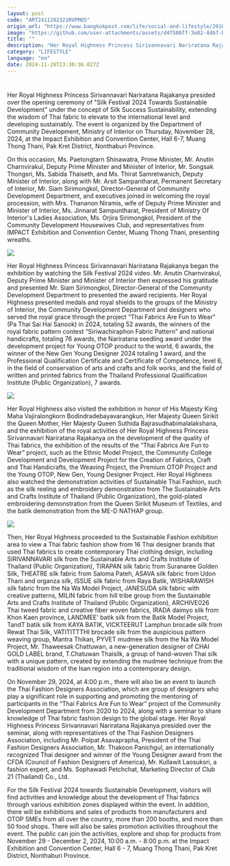 ```yaml
---
layout: post
code: "ART2411282321RVPMQ5"
origin_url: "https://www.bangkokpost.com/life/social-and-lifestyle/2910692/thai-princess-presides-over-silk-festival-2024"
image: "https://github.com/user-attachments/assets/d4f586ff-3e82-4db7-ba5f-d1d9b233c550"
title: ""
description: "Her Royal Highness Princess Sirivannavari Nariratana Rajakanya presided over the opening ceremony of \"Silk Festival 2024 Towards Sustainable Development\" under the concept of Silk Success Sustainability, extending the wisdom of Thai fabric to elevate to the international level and developing sustainably. The event is organized by the Department of Community Development, Ministry of Interior on Thursday, November 28, 2024, at the Impact Exhibition and Convention Center, Hall 6-7, Muang Thong Thani, Pak Kret District, Nonthaburi Province."
category: "LIFESTYLE"
language: "en"
date: 2024-11-28T23:30:36.027Z
---
```


# 

Her Royal Highness Princess Sirivannavari Nariratana Rajakanya presided over the opening ceremony of "Silk Festival 2024 Towards Sustainable Development" under the concept of Silk Success Sustainability, extending the wisdom of Thai fabric to elevate to the international level and developing sustainably. The event is organized by the Department of Community Development, Ministry of Interior on Thursday, November 28, 2024, at the Impact Exhibition and Convention Center, Hall 6-7, Muang Thong Thani, Pak Kret District, Nonthaburi Province.

On this occasion, Ms. Paetongtarn Shinawatra, Prime Minister, Mr. Anutin Charnvirakul, Deputy Prime Minister and Minister of Interior, Mr. Songsak Thongsri, Ms. Sabida Thaiseth, and Ms. Thirat Samretwanich, Deputy Minister of Interior, along with Mr. Arsit Sampantharat, Permanent Secretary of Interior, Mr. Siam Sirimongkol, Director-General of Community Development Department, and executives joined in welcoming the royal procession, with Mrs. Thananon Niramis, wife of Deputy Prime Minister and Minister of Interior, Ms. Jinnarat Sampuntharat, President of Ministry Of Interior's Ladies Association, Ms. Orjira Sirimongkol, President of the Community Development Housewives Club, and representatives from IMPACT Exhibition and Convention Center, Muang Thong Thani, presenting wreaths.

![](https://github.com/user-attachments/assets/417fd66a-fce0-429b-8d00-ff8e2ecb83ac)

Her Royal Highness Princess Sirivannavari Nariratana Rajakanya began the exhibition by watching the Silk Festival 2024 video. Mr. Anutin Charnvirakul, Deputy Prime Minister and Minister of Interior then expressed his gratitude and presented Mr. Siam Sirimongkol, Director-General of the Community Development Department to presented the award recipients. Her Royal Highness presented medals and royal shields to the groups of the Ministry of Interior, the Community Development Department and designers who served the royal grace through the project “Thai Fabrics Are Fun to Wear” (Pa Thai Sai Hai Sanook) in 2024, totaling 52 awards, the winners of the royal fabric pattern contest “Siriwachiraphon Fabric Pattern” and national handicrafts, totaling 76 awards, the Nariratana seedling award under the development project for Young OTOP product to the world, 6 awards, the winner of the New Gen Young Designer 2024 totaling 1 award, and the Professional Qualification Certificate and Certificate of Competence, level 6, in the field of conservation of arts and crafts and folk works, and the field of written and printed fabrics from the Thailand Professional Qualification Institute (Public Organization), 7 awards.

![](https://github.com/user-attachments/assets/e1a2d2e2-7c3c-4f74-8952-3fc786feeecf)

Her Royal Highness also visited the exhibition in honor of His Majesty King Maha Vajiralongkorn Bodindradebayavarangkun, Her Majesty Queen Sirikit the Queen Mother, Her Majesty Queen Suthida Bajrasudhabimalalakshana, and the exhibition of the royal activities of Her Royal Highness Princess Sirivannavari Nariratana Rajakanya on the development of the quality of Thai fabrics, the exhibition of the results of the “Thai Fabrics Are Fun to Wear” project, such as the Ethnic Model Project, the Community College Development and Development Project for the Creation of Fabrics, Craft and Thai Handicrafts, the Weaving Project, the Premium OTOP Project and the Young OTOP, New Gen, Young Designer Project. Her Royal Highness also watched the demonstration activities of Sustainable Thai Fashion, such as the silk reeling and embroidery demonstration from The Sustainable Arts and Crafts Institute of Thailand (Public Organization), the gold-plated embroidering demonstration from the Queen Sirikit Museum of Textiles, and the batik demonstration from the ME-D NATHAP group.

![](https://github.com/user-attachments/assets/e1cc9044-4cba-4a4c-9a09-0547082d0cd8)

Then, Her Royal Highness proceeded to the Sustainable Fashion exhibition area to view a Thai fabric fashion show from 16 Thai designer brands that used Thai fabrics to create contemporary Thai clothing design, including SIRIVANNAVARI silk from the Sustainable Arts and Crafts Institute of Thailand (Public Organization), TIRAPAN silk fabric from Suranaree Golden Silk, THEATRE silk fabric from Saloma Pateh, ASAVA silk fabric from Udon Thani and organza silk, ISSUE silk fabric from Raya Batik, WISHARAWISH silk fabric from the Na Wa Model Project, JANESUDA silk fabric with creative patterns, MILIN fabric from hill tribe group from the Sustainable Arts and Crafts Institute of Thailand (Public Organization), ARCHIVE026 Thai tweed fabric and creative fiber woven fabrics, IRADA daimyo silk from Khon Kaen province, LANDMEE' batik silk from the Batik Model Project, TandT batik silk from KAYA BATIK, VICKTEERUT Lamphun brocade silk from Rewat Thai Silk, VATITITTTHI brocade silk from the auspicious pattern weaving group, Mantra Thikan, PYVET mudmee silk from the Na Wa Model Project, Mr. Thaweesak Chattuwan, a new-generation designer of CHAI GOLD LABEL brand, T.Chatuwan Thaisilk, a group of hand-woven Thai silk with a unique pattern, created by extending the mudmee technique from the traditional wisdom of the Isan region into a contemporary design.

On November 29, 2024, at 4:00 p.m., there will also be an event to launch the Thai Fashion Designers Association, which are group of designers who play a significant role in supporting and promoting the mentoring of participants in the “Thai Fabrics Are Fun to Wear” project of the Community Development Department from 2020 to 2024, along with a seminar to share knowledge of Thai fabric fashion design to the global stage. Her Royal Highness Princess Sirivannavari Nariratana Rajakanya presided over the seminar, along with representatives of the Thai Fashion Designers Association, including Mr. Polpat Asavaprapha, President of the Thai Fashion Designers Association, Mr. Thakoon Panichgul, an internationally recognized Thai designer and winner of the Young Designer award from the CFDA (Council of Fashion Designers of America), Mr. Kullawit Laosuksri, a fashion expert, and Ms. Sophawadi Petchchat, Marketing Director of Club 21 (Thailand) Co., Ltd.

For the Silk Festival 2024 towards Sustainable Development, visitors will find activities and knowledge about the development of Thai fabrics through various exhibition zones displayed within the event. In addition, there will be exhibitions and sales of products from manufacturers and OTOP SMEs from all over the country, more than 200 booths, and more than 50 food shops. There will also be sales promotion activities throughout the event. The public can join the activities, explore and shop for products from November 29 - December 2, 2024, 10:00 a.m. - 8:00 p.m. at the Impact Exhibition and Convention Center, Hall 6 - 7, Muang Thong Thani, Pak Kret District, Nonthaburi Province.